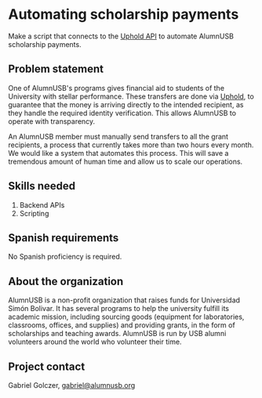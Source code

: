 # Automating scholarship payments
Make a script that connects to the [Uphold API](https://uphold.com/en/developer/api) to automate AlumnUSB scholarship payments.

## Problem statement
One of AlumnUSB's programs gives financial aid to students of the University with stellar performance. These transfers are done via [Uphold](https://uphold.com), to guarantee that the money is arriving directly to the intended recipient, as they handle the required identity verification. This allows AlumnUSB to operate with transparency.

An AlumnUSB member must manually send transfers to all the grant recipients, a process that currently takes more than two hours every month. We would like a system that automates this process. This will save a tremendous amount of human time and allow us to scale our operations.

## Skills needed
1. Backend APIs
2. Scripting

## Spanish requirements
No Spanish proficiency is required.

## About the organization
AlumnUSB is a non-profit organization that raises funds for Universidad Simón Bolivar. It has several programs to help the university fulfill its academic mission, including sourcing goods (equipment for laboratories, classrooms, offices, and supplies) and providing grants, in the form of scholarships and teaching awards. AlumnUSB is run by USB alumni volunteers around the world who volunteer their time.

## Project contact
Gabriel Golczer, gabriel@alumnusb.org



